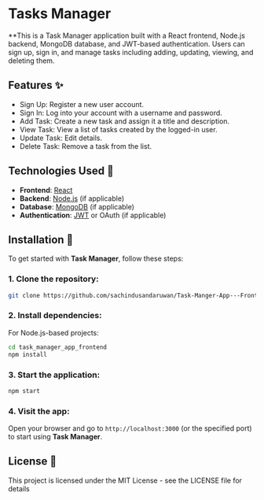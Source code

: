 
# Tasks Manager

**This is a Task Manager application built with a React frontend, Node.js backend, MongoDB database, and JWT-based authentication. Users can sign up, sign in, and manage tasks including adding, updating, viewing, and deleting them.

## Features ✨

- Sign Up: Register a new user account.
- Sign In: Log into your account with a username and password.
- Add Task: Create a new task and assign it a title and description.
- View Task: View a list of tasks created by the logged-in user.
- Update Task: Edit details.
- Delete Task: Remove a task from the list.
  
## Technologies Used 🚀

- **Frontend**: [React](https://reactjs.org/)
- **Backend**: [Node.js](https://nodejs.org/) (if applicable)
- **Database**: [MongoDB](https://www.mongodb.com/) (if applicable)
- **Authentication**: [JWT](https://jwt.io/) or OAuth (if applicable)

## Installation 🔧

To get started with **Task Manager**, follow these steps:

### 1. Clone the repository:

```bash
git clone https://github.com/sachindusandaruwan/Task-Manger-App---Frontend.git
```

### 2. Install dependencies:

For Node.js-based projects:

```bash
cd task_manager_app_frontend
npm install
```

### 3. Start the application:

```bash
npm start
```

### 4. Visit the app:

Open your browser and go to `http://localhost:3000` (or the specified port) to start using **Task Manager**.



## License 📜

This project is licensed under the MIT License -  see the LICENSE file for details

